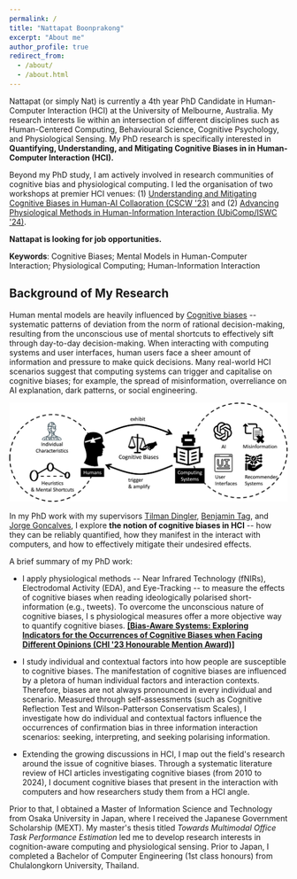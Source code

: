 ```yaml
---
permalink: /
title: "Nattapat Boonprakong"
excerpt: "About me"
author_profile: true
redirect_from: 
  - /about/
  - /about.html
---
```


Nattapat (or simply Nat) is currently a 4th year PhD Candidate in Human-Computer Interaction (HCI) at the University of Melbourne, Australia. My research interests lie within an intersection of different disciplines such as Human-Centered Computing, Behavioural Science, Cognitive Psychology, and Physiological Sensing. My PhD research is specifically interested in **Quantifying, Understanding, and Mitigating Cognitive Biases in in Human-Computer Interaction (HCI).**

Beyond my PhD study, I am actively involved in research communities of cognitive bias and physiological computing. I led the organisation of two workshops at premier HCI venues: (1) [Understanding and Mitigating Cognitive Biases in Human-AI Collaoration (CSCW '23)](http://critical-media.org/cscw23/) and (2) [Advancing Physiological Methods in Human-Information Interaction (UbiComp/ISWC '24)](https://hii-biosignal.github.io/ubi24/). 

**Nattapat is looking for job opportunities.**

__Keywords__: Cognitive Biases; Mental Models in Human-Computer Interaction; Physiological Computing; Human-Information Interaction

## Background of My Research

Human mental models are heavily influenced by [Cognitive biases](https://en.wikipedia.org/wiki/Cognitive_bias) -- systematic patterns of deviation from the norm of rational decision-making, resulting from the unconscious use of mental shortcuts to effectively sift through day-to-day decision-making. When interacting with computing systems and user interfaces, human users face a sheer amount of information and pressure to make quick decisions. Many real-world HCI scenarios suggest that computing systems can trigger and capitalise on cognitive biases; for example, the spread of misinformation, overreliance on AI explanation, dark patterns, or social engineering. 

![image info](./images/bias-overview.png)

In my PhD work with my supervisors [Tilman Dingler](http://www.tilmanification.com), [Benjamin Tag](https://findanexpert.unimelb.edu.au/profile/852535-benjamin-tag), and [Jorge Goncalves](https://www.jorgegoncalves.com/), I explore **the notion of cognitive biases in HCI** -- how they can be reliably quantified, how they manifest in the interact with computers, and how to effectively mitigate their undesired effects.

A brief summary of my PhD work:

* I apply physiological methods -- Near Infrared Technology (fNIRs), Electrodomal Activity (EDA), and Eye-Tracking -- to measure the effects of cognitive biases when reading ideologically polarised short-information (e.g., tweets). To overcome the unconscious nature of cognitive biases, I s physiological measures offer a more objective way to quantify cognitive biases. **[[Bias-Aware Systems: Exploring Indicators for the Occurrences of Cognitive Biases when Facing Different Opinions (CHI '23 Honourable Mention Award)]](https://dl.acm.org/doi/abs/10.1145/3544548.3580917)**

* I study individual and contextual factors into how people are susceptible to cognitive biases. The manifestation of cognitive biases are influenced by a pletora of human individual factors and interaction contexts. Therefore, biases are not always pronounced in every individual and scenario. Measured through self-assessments (such as Cognitive Reflection Test and Wilson-Patterson Conservatism Scales), I investigate how do individual and contextual factors influence the occurrences of confirmation bias in three information interaction scenarios: seeking, interpreting, and seeking polarising information. 

* Extending the growing discussions in HCI, I map out the field's research around the issue of cognitive biases. Through a systematic literature review of HCI articles investigating cognitive biases (from 2010 to 2024), I document cognitive biases that present in the interaction with computers and how researchers study them from a HCI angle.

Prior to that, I obtained a Master of Information Science and Technology from Osaka University in Japan, where I received the Japanese Government Scholarship (MEXT). My master's thesis titled *Towards Multimodal Office Task Performance Estimation* led me to develop research interests in cognition-aware computing and physiological sensing. Prior to Japan, I completed a Bachelor of Computer Engineering (1st class honours) from Chulalongkorn University, Thailand.
